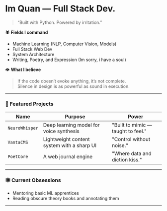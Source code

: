 # Im Quan — Full Stack Dev.

> “Built with Python. Powered by irritation.”

🕷 **Fields I command**  
- Machine Learning (NLP, Computer Vision, Models)
- Full Stack Web Dev 
- System Architecture
- Writing, Poetry, and Expression (Im sorry, i have a soul)

👁 **What I believe**  
> If the code doesn’t evoke anything, it’s not complete.  
> Silence in design is as powerful as sound in execution.

---

### 💼 Featured Projects
| Name | Purpose | Power |
|------|---------|-------|
| `NeuroWhisper` | Deep learning model for voice synthesis | "Built to mimic — taught to feel." |
| `VantaCMS` | Lightweight content system with a sharp UI | "Control without noise." |
| `PoetCore` | A web journal engine | "Where data and diction kiss." |

---

### 🕸 Current Obsessions  
- Mentoring basic ML apprentices 
- Reading obscure theory books and annotating them

---
